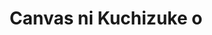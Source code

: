 --- 
title: "Canvas ni Kuchizuke o"
publishdate: "2019-8-29T16:48:46+02:00"
src: "https://365manga.net/manga/canvas-ni-kuchizuke-o"
image: "https://data.365manga.net/images/thumbnails/6329-canvas-ni-kuchizuke-o.jpg"
description: "1. Canvas ni Kuchizuke (w)o (Kiss to the Canvas) Chapters 1-3 tells the story about the explosive encounter between a boy who loves that people watch him and an artist who loves to paint. 2. Canvas o Dakishimete (Embracing the Canvas) 3. Canvas ga Itoshikute (The Beloved Canvas) 4. Itoshii Yubisaki (Beloved Fingertips) Kazune's childhood fascination with harpsichord tuner Takayama's fingers has grown into an obsession over the years. Now…"
---